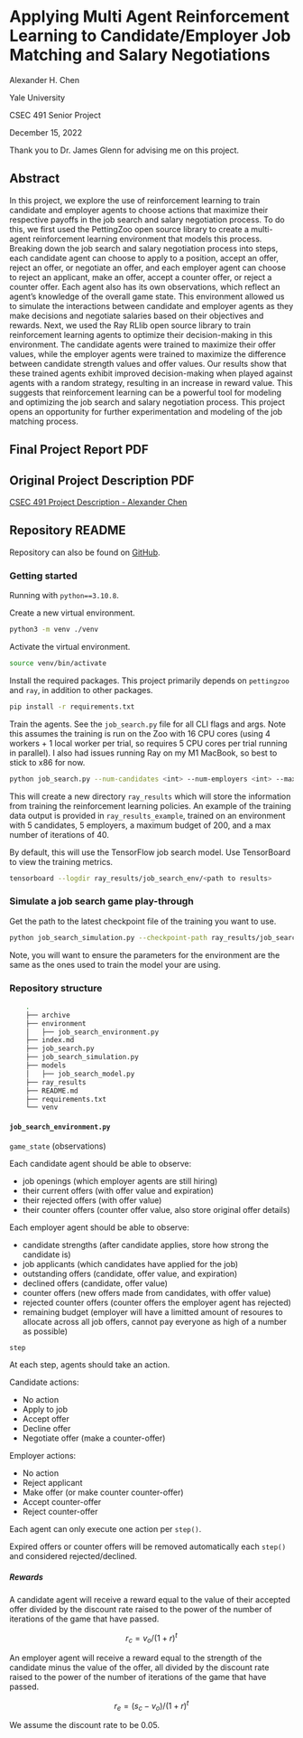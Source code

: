 # Applying Multi Agent Reinforcement Learning to Candidate/Employer Job Matching and Salary Negotiations

Alexander H. Chen

Yale University

CSEC 491 Senior Project

December 15, 2022

Thank you to Dr. James Glenn for advising me on this project.

## Abstract

In this project, we explore the use of reinforcement learning to train candidate and employer agents to choose actions that maximize their respective payoffs in the job search and salary negotiation process. To do this, we first used the PettingZoo open source library to create a multi-agent reinforcement learning environment that models this process. Breaking down the job search and salary negotiation process into steps, each candidate agent can choose to apply to a position, accept an offer, reject an offer, or negotiate an offer, and each employer agent can choose to reject an applicant, make an offer, accept a counter offer, or reject a counter offer. Each agent also has its own observations, which reflect an agent’s knowledge of the overall game state. This environment allowed us to simulate the interactions between candidate and employer agents as they make decisions and negotiate salaries based on their objectives and rewards. Next, we used the Ray RLlib open source library to train reinforcement learning agents to optimize their decision-making in this environment. The candidate agents were trained to maximize their offer values, while the employer agents were trained to maximize the difference between candidate strength values and offer values. Our results show that these trained agents exhibit improved decision-making when played against agents with a random strategy, resulting in an increase in reward value. This suggests that reinforcement learning can be a powerful tool for modeling and optimizing the job search and salary negotiation process. This project opens an opportunity for further experimentation and modeling of the job matching process.

## Final Project Report PDF



## Original Project Description PDF

[CSEC 491 Project Description - Alexander Chen](./CSEC%20491%20Project%20Description%20-%20Alexander%20Chen.pdf)

## Repository README

Repository can also be found on [GitHub](https://github.com/alexchenhz/salary-negotation).

### Getting started

Running with `python==3.10.8`.

Create a new virtual environment.

```bash
python3 -m venv ./venv
```

Activate the virtual environment.

```bash
source venv/bin/activate
```

Install the required packages. This project primarily depends on `pettingzoo` and `ray`, in addition to other packages.

```bash
pip install -r requirements.txt
```

Train the agents. See the `job_search.py` file for all CLI flags and args. Note this assumes the training is run on the Zoo with 16 CPU cores (using 4 workers + 1 local worker per trial, so requires 5 CPU cores per trial running in parallel). I also had issues running Ray on my M1 MacBook, so best to stick to x86 for now.

```bash
python job_search.py --num-candidates <int> --num-employers <int> --max-budget <int> --max-num-iters <int>
```

This will create a new directory `ray_results` which will store the information from training the reinforcement learning policies. An example of the training data output is provided in `ray_results_example`, trained on an environment with 5 candidates, 5 employers, a maximum budget of 200, and a max number of iterations of 40.

By default, this will use the TensorFlow job search model. Use TensorBoard to view the training metrics.

```bash
tensorboard --logdir ray_results/job_search_env/<path to results>
```

### Simulate a job search game play-through

Get the path to the latest checkpoint file of the training you want to use.

```bash
python job_search_simulation.py --checkpoint-path ray_results/job_search_env/.../checkpoint_XXXXXX --num-candidates <int> --num-employers <int> --max-budget <int> --max-num-iters <int> --candidate-algo <random/rl> --employer-algo <random/rl>
```

Note, you will want to ensure the parameters for the environment are the same as the ones used to train the model your are using.

### Repository structure

```bash
    .
    ├── archive
    ├── environment
    │   ├── job_search_environment.py
    ├── index.md
    ├── job_search.py
    ├── job_search_simulation.py
    ├── models
    │   ├── job_search_model.py
    ├── ray_results
    ├── README.md
    ├── requirements.txt
    └── venv
```

#### `job_search_environment.py`

`game_state` (observations)

Each candidate agent should be able to observe:

- job openings (which employer agents are still hiring)
- their current offers (with offer value and expiration)
- their rejected offers (with offer value)
- their counter offers (counter offer value, also store original offer details)

Each employer agent should be able to observe:

- candidate strengths (after candidate applies, store how strong the candidate is)
- job applicants (which candidates have applied for the job)
- outstanding offers (candidate, offer value, and expiration)
- declined offers (candidate, offer value)
- counter offers (new offers made from candidates, with offer value)
- rejected counter offers (counter offers the employer agent has rejected)
- remaining budget (employer will have a limitted amount of resoures to allocate across all job offers, cannot pay everyone as high of a number as possible)

`step`

At each step, agents should take an action.

Candidate actions:

- No action
- Apply to job
- Accept offer
- Decline offer
- Negotiate offer (make a counter-offer)

Employer actions:

- No action
- Reject applicant
- Make offer (or make counter counter-offer)
- Accept counter-offer
- Reject counter-offer

Each agent can only execute one action per `step()`.

Expired offers or counter offers will be removed automatically each `step()` and considered rejected/declined.

##### Rewards

A candidate agent will receive a reward equal to the value of their accepted offer divided by the discount rate raised to the power of the number of iterations of the game that have passed.

$$r_{c} = v_{o} / (1 + r)^{t}$$

An employer agent will receive a reward equal to the strength of the candidate minus the value of the offer, all divided by the discount rate raised to the power of the number of iterations of the game that have passed.

$$r_{e} = (s_{c} - v_{o})/(1 + r)^{t}$$

We assume the discount rate to be 0.05.
